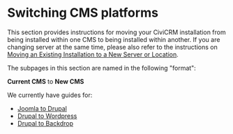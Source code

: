 # Switching CMS platforms

This section provides instructions for moving your CiviCRM installation from being installed within one CMS to being installed within another.  If you are changing server at the same time, please also refer to the instructions on [Moving an Existing Installation to a New Server or Location](/misc/switch-servers.md).

The subpages in this section are named in the following "format":

**Current CMS** to **New CMS**

We currently have guides for:

* [Joomla to Drupal](/misc/switching-cms/joomla-to-drupal.md)
* [Drupal to Wordpress](/misc/switching-cms/drupal-to-wordpress.md)
* [Drupal to Backdrop](/misc/switching-cms/drupal-to-backdrop.md)